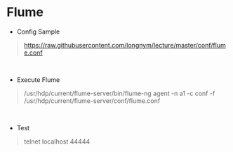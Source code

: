 Flume
==================

- Config Sample

> https://raw.githubusercontent.com/longnym/lecture/master/conf/flume.conf

<br>

- Execute Flume

>/usr/hdp/current/flume-server/bin/flume-ng agent -n a1 -c conf -f /usr/hdp/current/flume-server/conf/flume.conf

<br>

- Test

> telnet localhost 44444
